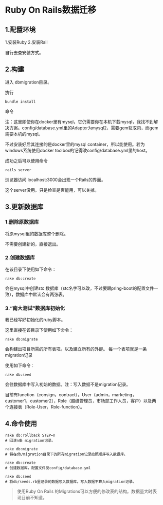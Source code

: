 # Ruby On Rails数据迁移

## 1.配置环境
1.安装Ruby
2.安装Rail

自行去查安装方式。

## 2.构建

进入 dbmigration目录。

执行
	
	bundle install
	
命令

注：这里即使你在docker里有mysql，它仍需要你在本机下载mysql，我找不到解决方案。config/database.yml里的Adapter为mysql2，需要gem获取包，而gem需要本机的mysql。

不过安装好后其连接的是docker里的mysql container，所以能使用。若为windows系统使用docker toolbox的记得改config/database.yml里的host。

成功之后可以使用命令
	
	rails server
	
浏览器访问 localhost:3000会出现一个Rails的界面。

这个server没用。只是检查是否能用，可以关掉。

## 3.更新数据库

### 1.删除原数据库

将原mysql里的数据库整个删除。

不需要创建新的，直接退出。

### 2.创建数据库

在该目录下使用如下命令：

	rake db:create
	
会在mysql中创建stc 数据库（stc名字可以改，不过要跟pring-boot的配置文件一致），数据库中默认会有两张表。

### 3.“南大测试”数据库初始化
我已经写好初始化的ruby脚本。

这里直接在该目录下使用如下命令：
	
	rake db:migrate

会构建出项目所需的所有表项。以及建立所有的外键。
每一个表项就是一条migration记录

使用如下命令：

	rake db:seed
	
会往数据库中写入初始的数据。注：写入数据不是migration记录。

目前有function（consign，contract），User（admin，marketing，customer1，customer2），Role（超级管理员，市场部工作人员，客户）以及两个连接表（Role-User，Role-function）。

## 4.命令使用

	rake db:rollback STEP=n
	# 回滚n条 migration记录。
	
	rake db:migrate
	# 将在db/migration目录下的所有migration记录按照顺序写入数据库。
	
	rake db:create
	# 创建数据库，配置文件见config/database.yml
	
	rake db:seed
	# 将db/seeds.rb里记录的数据写入数据库，写入数据不算入migration记录。
	
> 使用Ruby On Rails 的Migrations可以方便的修改表的结构。数据量大时表现目前不知道。
